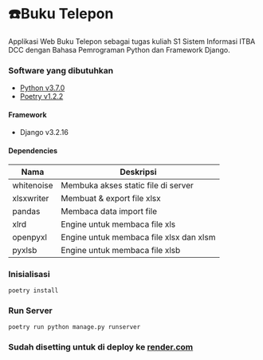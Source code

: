 # ☎️Buku Telepon

Applikasi Web Buku Telepon sebagai tugas kuliah S1 Sistem Informasi ITBA DCC dengan Bahasa Pemrograman Python dan Framework Django.

### Software yang dibutuhkan

- [Python v3.7.0](https://www.python.org/downloads/release/python-370)
- [Poetry v1.2.2](https://python-poetry.org)

#### Framework

- Django v3.2.16

#### Dependencies

| Nama       | Deskripsi                               |
| ---------- | --------------------------------------- |
| whitenoise | Membuka akses static file di server     |
| xlsxwriter | Membuat & export file xlsx              |
| pandas     | Membaca data import file                |
| xlrd       | Engine untuk membaca file xls           |
| openpyxl   | Engine untuk membaca file xlsx dan xlsm |
| pyxlsb     | Engine untuk membaca file xlsb          |

### Inisialisasi

```
poetry install
```

### Run Server

```
poetry run python manage.py runserver
```

### Sudah disetting untuk di deploy ke [render.com](https://render.com)
